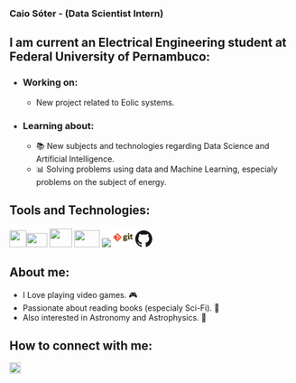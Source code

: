 ### Caio Sóter - (Data Scientist Intern)
## I am current an Electrical Engineering student at Federal University of Pernambuco:

 - ### Working on:
   - New project related to Eolic systems.

- ### Learning about:
  - 📚 New subjects and technologies regarding Data Science and Artificial Intelligence.
  - 📊 Solving problems using data and Machine Learning, especialy problems on the subject of energy.

## Tools and Technologies:
<img src="https://upload.wikimedia.org/wikipedia/commons/0/0a/Python.svg" height=30 width=30><img src="https://upload.wikimedia.org/wikipedia/commons/8/87/Sql_data_base_with_logo.png" height=25 width=37>
<img src="https://numfocus.org/wp-content/uploads/2017/11/scikitlearn-logo-300.png" height=33 width=40>
<img src="https://upload.wikimedia.org/wikipedia/commons/thumb/e/ed/Pandas_logo.svg/1200px-Pandas_logo.svg.png" height=30 width=45>
<img src="https://upload.wikimedia.org/wikipedia/commons/thumb/3/31/NumPy_logo_2020.svg/1920px-NumPy_logo_2020.svg.png" heigth=50 width=60>
<img src="https://raw.githubusercontent.com/github/explore/80688e429a7d4ef2fca1e82350fe8e3517d3494d/topics/git/git.png" height=35 width=35>
<img src="https://raw.githubusercontent.com/github/explore/78df643247d429f6cc873026c0622819ad797942/topics/github/github.png" heigth=20 width=30>

## About me:
- I	Love playing video games. 🎮
- Passionate about reading books (especialy Sci-Fi). 📖
- Also interested in Astronomy and Astrophysics. 🌌

## How to connect with me:
[<img src="https://user-images.githubusercontent.com/86934400/236183151-e155a544-d5aa-42f2-8d54-a14e5ac0d801.png" height="20" width="20">](https://www.linkedin.com/in/caio-soter/)


